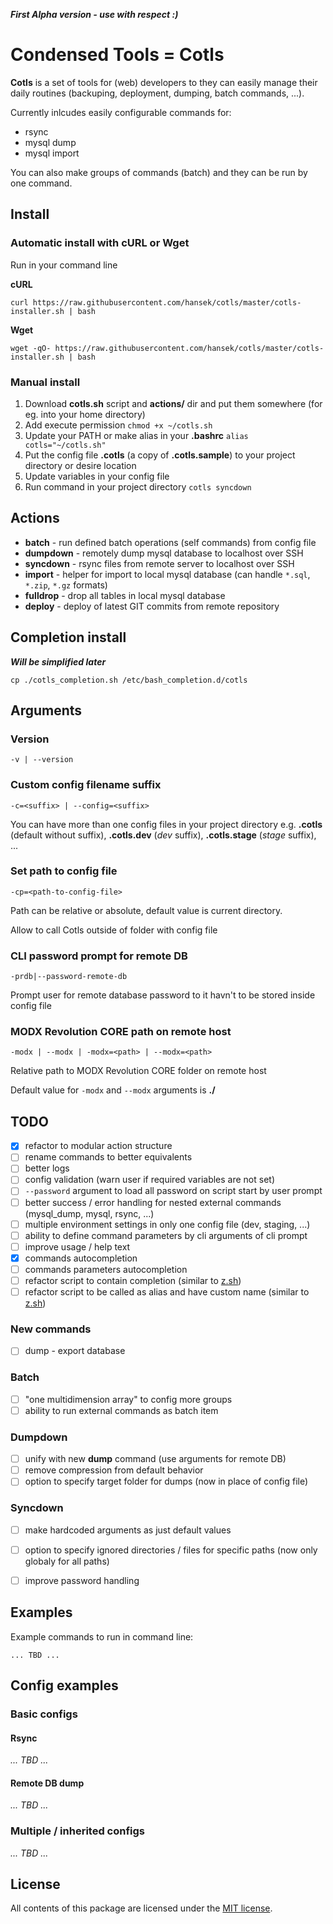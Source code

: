 ***First Alpha version - use with respect :)***

# Condensed Tools = Cotls

**Cotls** is a set of tools for (web) developers to they can easily manage their daily routines (backuping, deployment, dumping, batch commands, ...).

Currently inlcudes easily configurable commands for:
* rsync
* mysql dump
* mysql import

You can also make groups of commands (batch) and they can be run by one command.

## Install
### Automatic install with cURL or Wget
Run in your command line

**cURL**

```
curl https://raw.githubusercontent.com/hansek/cotls/master/cotls-installer.sh | bash
```

**Wget**

```
wget -qO- https://raw.githubusercontent.com/hansek/cotls/master/cotls-installer.sh | bash
```


### Manual install

1. Download **cotls.sh** script and **actions/** dir and put them somewhere (for eg. into your home directory)
2. Add execute permission
   `chmod +x ~/cotls.sh`
3. Update your PATH or make alias in your **.bashrc** 
   `alias cotls="~/cotls.sh"`
4. Put the config file **.cotls** (a copy of **.cotls.sample**) to your project directory or desire location
5. Update variables in your config file
6. Run command in your project directory
   `cotls syncdown`

## Actions
- **batch** - run defined batch operations (self commands) from config file
- **dumpdown** - remotely dump mysql database to localhost over SSH
- **syncdown** - rsync files from remote server to localhost over SSH
- **import** - helper for import to local mysql database (can handle `*.sql`, `*.zip`, `*.gz` formats)
- **fulldrop** - drop all tables in local mysql database
- **deploy** - deploy of latest GIT commits from remote repository


## Completion install
***Will be simplified later***

```
cp ./cotls_completion.sh /etc/bash_completion.d/cotls
```

## Arguments
### Version
`-v | --version`

### Custom config filename suffix
`-c=<suffix> | --config=<suffix>`

You can have more than one config files in your project directory e.g. **.cotls** (default without suffix), **.cotls.dev** (*dev* suffix), **.cotls.stage** (*stage* suffix), ...

### Set path to config file
`-cp=<path-to-config-file>`

Path can be relative or absolute, default value is current directory.

Allow to call Cotls outside of folder with config file

### CLI password prompt for remote DB
`-prdb|--password-remote-db`

Prompt user for remote database password to it havn't to be stored inside config file

### MODX Revolution CORE path on remote host
`-modx | --modx | -modx=<path> | --modx=<path>`

Relative path to MODX Revolution CORE folder on remote host

Default value for `-modx` and `--modx` arguments is **./**


## TODO
- [x] refactor to modular action structure
- [ ] rename commands to better equivalents
- [ ] better logs
- [ ] config validation (warn user if required variables are not set)
- [ ] `--password` argument to load all password on script start by user prompt
- [ ] better success / error handling for nested external commands (mysql_dump, mysql, rsync, ...)
- [ ] multiple environment settings in only one config file (dev, staging, ...)
- [ ] ability to define command parameters by cli arguments of cli prompt
- [ ] improve usage / help text
- [x] commands autocompletion
- [ ] commands parameters autocompletion
- [ ] refactor script to contain completion (similar to [z.sh])
- [ ] refactor script to be called as alias and have custom name (similar to [z.sh])

### New commands
  - [ ] dump - export database

### Batch
  - [ ] "one multidimension array" to config more groups
  - [ ] ability to run external commands as batch item

### Dumpdown
  - [ ] unify with new **dump** command (use arguments for remote DB)
  - [ ] remove compression from default behavior
  - [ ] option to specify target folder for dumps (now in place of config file)

### Syncdown
  - [ ] make hardcoded arguments as just default values
  - [ ] option to specify ignored directories / files for specific paths (now only globaly for all paths)
  - [ ] improve password handling



## Examples
Example commands to run in command line:

```
... TBD ...
```

## Config examples

### Basic configs
#### Rsync
*... TBD ...*

#### Remote DB dump
*... TBD ...*

### Multiple / inherited configs
*... TBD ...*


## License
All contents of this package are licensed under the [MIT license].

[MIT license]: LICENSE
[z.sh]: https://github.com/rupa/z